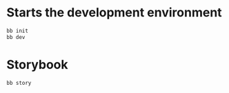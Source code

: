 
# Starts the development environment
``` zsh
bb init 
bb dev
```

# Storybook
``` zsh
bb story 
```


